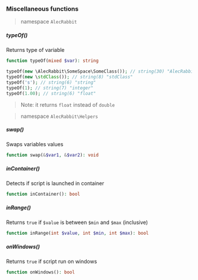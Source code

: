 ### Miscellaneous functions

> namespace `AlecRabbit`

##### typeOf()
Returns type of variable
```php
function typeOf(mixed $var): string
```
```php 
typeOf(new \AlecRabbit\SomeSpace\SomeClass()); // string(30) "AlecRabbit\SomeSpace\SomeClass"
typeOf(new \stdClass()); // string(8) "stdClass"
typeOf('s'); // string(6) "string"
typeOf(1); // string(7) "integer"
typeOf(1.00); // string(6) "float"
```
> Note: it returns `float` instead of `double`

> namespace `AlecRabbit\Helpers`

##### swap()
Swaps variables values
```php
function swap(&$var1, &$var2): void
```

##### inContainer()
Detects if script is launched  in container
```php
function inContainer(): bool
```

##### inRange()
Returns `true` if `$value` is between `$min` and `$max` (inclusive)
```php
function inRange(int $value, int $min, int $max): bool
```

##### onWindows()
Returns `true` if script run on windows
```php
function onWindows(): bool
```
